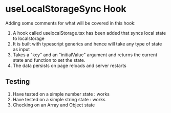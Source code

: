 # useLocalStorageSync Hook

Adding some comments for what will be covered in this hook:

1. A hook called uselocalStorage.tsx has been added that syncs local state to localstorage
2. It is built with typescript generics and hence will take any type of state as input
3. Takes a "key" and an "initialValue" argument and returns the current state and function to set the state.
4. The data persists on page reloads and server restarts

## Testing

1. Have tested on a simple number state : works
2. Have tested on a simple string state : works
3. Checking on an Array and Object state
